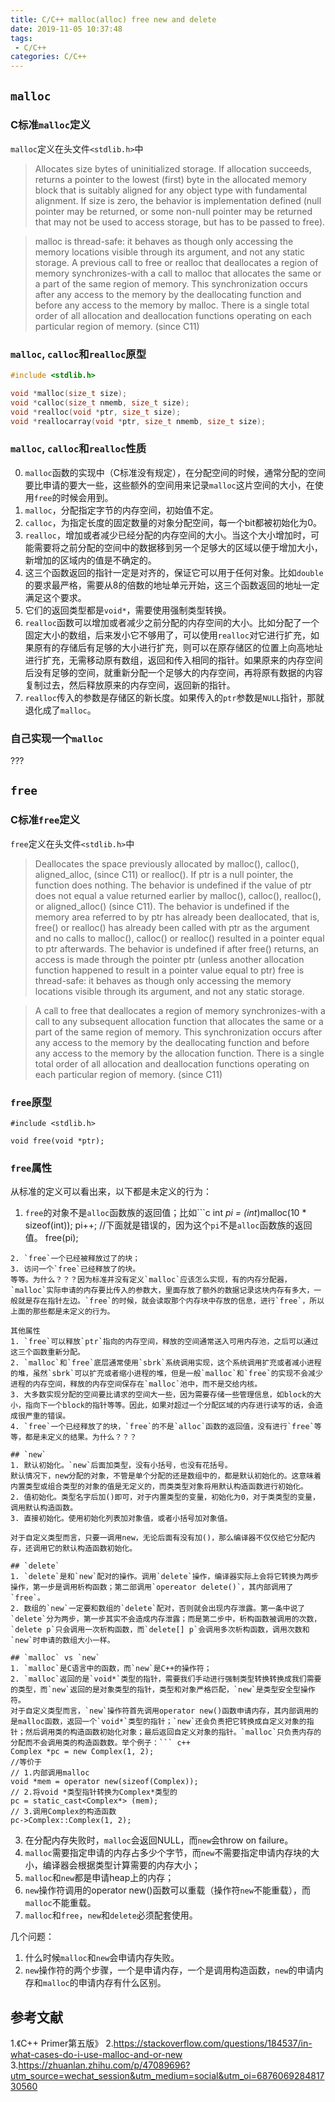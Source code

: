 ```yaml
---
title: C/C++ malloc(alloc) free new and delete
date: 2019-11-05 10:37:48
tags:
 - C/C++
categories: C/C++
---
```


## `malloc`
### C标准`malloc`定义
`malloc`定义在头文件`<stdlib.h>`中
> Allocates size bytes of uninitialized storage.
> If allocation succeeds, returns a pointer to the lowest (first) byte in the allocated memory block that is suitably aligned for any object type with fundamental alignment.
If size is zero, the behavior is implementation defined (null pointer may be returned, or some non-null pointer may be returned that may not be used to access storage, but has to be passed to free).

> malloc is thread-safe: it behaves as though only accessing the memory locations visible through its argument, and not any static storage.
A previous call to free or realloc that deallocates a region of memory synchronizes-with a call to malloc that allocates the same or a part of the same region of memory. This synchronization occurs after any access to the memory by the deallocating function and before any access to the memory by malloc. There is a single total order of all allocation and deallocation functions operating on each particular region of memory. (since C11)

### `malloc`, `calloc`和`realloc`原型
``` c
#include <stdlib.h>

void *malloc(size_t size);
void *calloc(size_t nmemb, size_t size);
void *realloc(void *ptr, size_t size);
void *reallocarray(void *ptr, size_t nmemb, size_t size);
```

### `malloc`, `calloc`和`realloc`性质
0. `malloc`函数的实现中（C标准没有规定），在分配空间的时候，通常分配的空间要比申请的要大一些，这些额外的空间用来记录`malloc`这片空间的大小，在使用`free`的时候会用到。
1. `malloc`，分配指定字节的内存空间，初始值不定。
2. `calloc`，为指定长度的固定数量的对象分配空间，每一个bit都被初始化为0。
3. `realloc`，增加或者减少已经分配的内存空间的大小。当这个大小增加时，可能需要将之前分配的空间中的数据移到另一个足够大的区域以便于增加大小，新增加的区域内的值是不确定的。
4. 这三个函数返回的指针一定是对齐的，保证它可以用于任何对象。比如`double`的要求最严格，需要从8的倍数的地址单元开始，这三个函数返回的地址一定满足这个要求。
5. 它们的返回类型都是`void*`，需要使用强制类型转换。
6. `realloc`函数可以增加或者减少之前分配的内存空间的大小。比如分配了一个固定大小的数组，后来发小它不够用了，可以使用`realloc`对它进行扩充，如果原有的存储后有足够的大小进行扩充，则可以在原存储区的位置上向高地址进行扩充，无需移动原有数组，返回和传入相同的指针。如果原来的内存空间后没有足够的空间，就重新分配一个足够大的内存空间，再将原有数据的内容复制过去，然后释放原来的内存空间，返回新的指针。
7. `realloc`传入的参数是存储区的新长度。如果传入的`ptr`参数是`NULL`指针，那就退化成了`malloc`。


### 自己实现一个`malloc`
???


## `free`
### C标准`free`定义
`free`定义在头文件`<stdlib.h>`中
> Deallocates the space previously allocated by malloc(), calloc(), aligned_alloc, (since C11) or realloc().
If ptr is a null pointer, the function does nothing.
The behavior is undefined if the value of ptr does not equal a value returned earlier by malloc(), calloc(), realloc(), or aligned_alloc() (since C11).
The behavior is undefined if the memory area referred to by ptr has already been deallocated, that is, free() or realloc() has already been called with ptr as the argument and no calls to malloc(), calloc() or realloc() resulted in a pointer equal to ptr afterwards.
The behavior is undefined if after free() returns, an access is made through the pointer ptr (unless another allocation function happened to result in a pointer value equal to ptr)
free is thread-safe: it behaves as though only accessing the memory locations visible through its argument, and not any static storage.

> A call to free that deallocates a region of memory synchronizes-with a call to any subsequent allocation function that allocates the same or a part of the same region of memory. This synchronization occurs after any access to the memory by the deallocating function and before any access to the memory by the allocation function. There is a single total order of all allocation and deallocation functions operating on each particular region of memory. (since C11)

### `free`原型
```
#include <stdlib.h>

void free(void *ptr);
```

### `free`属性
从标准的定义可以看出来，以下都是未定义的行为：
1. `free`的对象不是`alloc`函数族的返回值；比如```c
int *pi = (int*)malloc(10 * sizeof(int));
pi++;
//下面就是错误的，因为这个`pi`不是`alloc`函数族的返回值。
free(pi);
```
2. `free`一个已经被释放过了的块；
3. 访问一个`free`已经释放了的块。
等等。为什么？？？因为标准并没有定义`malloc`应该怎么实现，有的内存分配器，`malloc`实际申请的内存要比传入的参数大，里面存放了额外的数据记录这块内存有多大，一般就是存在指针左边。`free`的时候，就会读取那个内存块中存放的信息，进行`free`，所以上面的那些都是未定义的行为。

其他属性
1. `free`可以释放`ptr`指向的内存空间，释放的空间通常送入可用内存池，之后可以通过这三个函数重新分配。
2. `malloc`和`free`底层通常使用`sbrk`系统调用实现，这个系统调用扩充或者减小进程的堆，虽然`sbrk`可以扩充或者缩小进程的堆，但是一般`malloc`和`free`的实现不会减少进程的内存空间，释放的内存空间保存在`malloc`池中，而不是交给内核。
3. 大多数实现分配的空间要比请求的空间大一些，因为需要存储一些管理信息，如block的大小，指向下一个block的指针等等。因此，如果对超过一个分配区域的内存进行读写的话，会造成很严重的错误。
4. `free`一个已经释放了的块，`free`的不是`alloc`函数的返回值，没有进行`free`等等，都是未定义的结果。为什么？？？

## `new`
1. 默认初始化。`new`后面加类型，没有小括号，也没有花括号。
默认情况下，new分配的对象，不管是单个分配的还是数组中的，都是默认初始化的。这意味着内置类型或组合类型的对象的值是无定义的，而类类型对象将用默认构造函数进行初始化。
2. 值初始化。类型名字后加()即可，对于内置类型的变量，初始化为0，对于类类型的变量，调用默认构造函数。
3. 直接初始化。使用初始化列表加对象值，或者小括号加对象值。

对于自定义类型而言，只要一调用new，无论后面有没有加()，那么编译器不仅仅给它分配内存，还调用它的默认构造函数初始化。

## `delete`
1. `delete`是和`new`配对的操作。调用`delete`操作，编译器实际上会将它转换为两步操作，第一步是调用析构函数；第二部调用`opereator delete()`，其内部调用了`free`。
2. 数组的`new`一定要和数组的`delete`配对，否则就会出现内存泄露。第一条中说了`delete`分为两步，第一步其实不会造成内存泄露；而是第二步中，析构函数被调用的次数，`delete p`只会调用一次析构函数，而`delete[] p`会调用多次析构函数，调用次数和`new`时申请的数组大小一样。

## `malloc` vs `new`
1. `malloc`是C语言中的函数，而`new`是C++的操作符；
2. `malloc`返回的是`void*`类型的指针，需要我们手动进行强制类型转换转换成我们需要的类型，而`new`返回的是对象类型的指针，类型和对象严格匹配，`new`是类型安全型操作符。
对于自定义类型而言，`new`操作符首先调用operator new()函数申请内存，其内部调用的是malloc函数，返回一个`void*`类型的指针；`new`还会负责把它转换成自定义对象的指针；然后调用类的构造函数初始化对象；最后返回自定义对象的指针。`malloc`只负责内存的分配而不会调用类的构造函数数。举个例子：``` c++
Complex *pc = new Complex(1, 2);
//等价于
// 1.内部调用malloc
void *mem = operator new(sizeof(Complex));
// 2.将void *类型指针转换为Complex*类型的
pc = static_cast<Complex*> (mem);
// 3.调用Complex的构造函数
pc->Complex::Complex(1, 2);
```
3. 在分配内存失败时，`malloc`会返回NULL，而`new`会throw on failure。
4. `malloc`需要指定申请的内存占多少个字节，而`new`不需要指定申请内存块的大小，编译器会根据类型计算需要的内存大小；
5. `malloc`和`new`都是申请heap上的内存；
6. `new`操作符调用的operator new()函数可以重载（操作符`new`不能重载），而`malloc`不能重载。
7. `malloc`和`free`，`new`和`delete`必须配套使用。

几个问题：
1. 什么时候`malloc`和`new`会申请内存失败。
2. `new`操作符的两个步骤，一个是申请内存，一个是调用构造函数，`new`的申请内存和`malloc`的申请内存有什么区别。



## 参考文献
1.《C++ Primer第五版》
2.https://stackoverflow.com/questions/184537/in-what-cases-do-i-use-malloc-and-or-new
3.https://zhuanlan.zhihu.com/p/47089696?utm_source=wechat_session&utm_medium=social&utm_oi=687606928481730560
